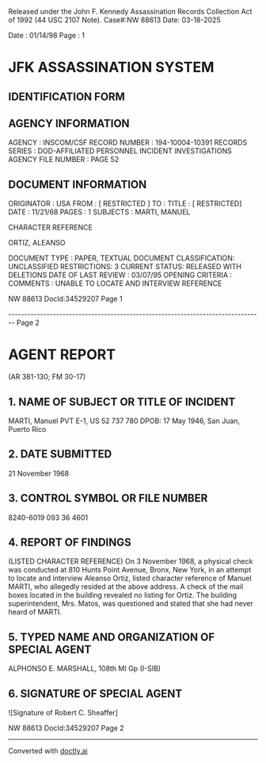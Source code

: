 Released under the John F. Kennedy
Assassination Records Collection Act of
1992 (44 USC 2107 Note). Case#:NW
88613 Date: 03-18-2025

Date : 01/14/98
Page : 1

# JFK ASSASSINATION SYSTEM
## IDENTIFICATION FORM

## AGENCY INFORMATION

AGENCY : INSCOM/CSF
RECORD NUMBER : 194-10004-10391
RECORDS SERIES : DOD-AFFILIATED PERSONNEL INCIDENT INVESTIGATIONS
AGENCY FILE NUMBER : PAGE 52

## DOCUMENT INFORMATION

ORIGINATOR : USA
FROM : [ RESTRICTED ]
TO :
TITLE : [ RESTRICTED]
DATE : 11/21/68
PAGES : 1
SUBJECTS : MARTI, MANUEL

CHARACTER REFERENCE

ORTIZ, ALEANSO

DOCUMENT TYPE : PAPER, TEXTUAL DOCUMENT
CLASSIFICATION: UNCLASSIFIED
RESTRICTIONS: 3
CURRENT STATUS: RELEASED WITH DELETIONS
DATE OF LAST REVIEW : 03/07/95
OPENING CRITERIA :
COMMENTS : UNABLE TO LOCATE AND INTERVIEW REFERENCE

NW 88613 Docld:34529207 Page 1


-------------------------------------------------------------------------------- Page 2

# AGENT REPORT
(AR 381-130; FM 30-17)

## 1. NAME OF SUBJECT OR TITLE OF INCIDENT

MARTI, Manuel
PVT E-1, US 52 737 780
DPOB: 17 May 1946, San Juan, Puerto Rico

## 2. DATE SUBMITTED

21 November 1968

## 3. CONTROL SYMBOL OR FILE NUMBER

8240-6019
093 36 4601

## 4. REPORT OF FINDINGS

(LISTED CHARACTER REFERENCE) On 3 November 1968, a physical check was conducted at 810 Hunts Point Avenue, Bronx, New York, in an attempt to locate and interview Aleanso Ortiz, listed character reference of Manuel MARTI, who allegedly resided at the above address. A check of the mail boxes located in the building revealed no listing for Ortiz. The building superintendent, Mrs. Matos, was questioned and stated that she had never heard of MARTI.


## 5. TYPED NAME AND ORGANIZATION OF SPECIAL AGENT

ALPHONSO E. MARSHALL, 108th MI Gp (I-SIB)

## 6. SIGNATURE OF SPECIAL AGENT

![Signature of Robert C. Sheaffer]

NW 88613 DocId:34529207 Page 2


---
Converted with [doctly.ai](https://doctly.ai)